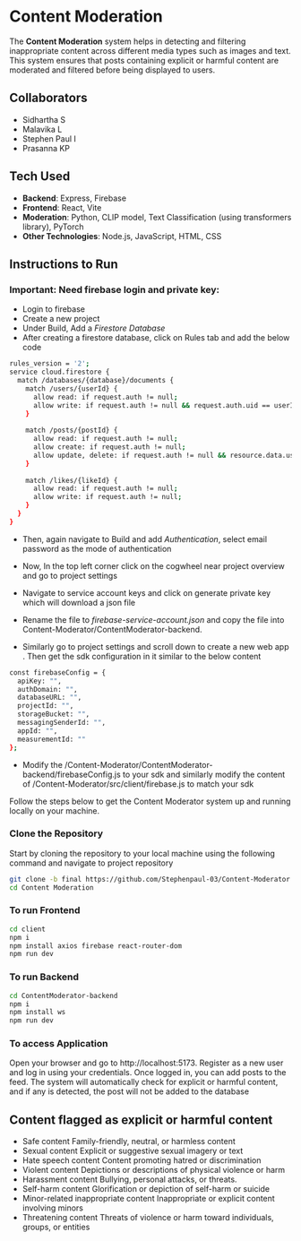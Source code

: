  # Content Moderation

The **Content Moderation** system helps in detecting and filtering inappropriate content across different media types such as images and text. This system ensures that posts containing explicit or harmful content are moderated and filtered before being displayed to users. 

## Collaborators

- Sidhartha S
- Malavika L
- Stephen Paul I
- Prasanna KP

## Tech Used

- **Backend**: Express, Firebase
- **Frontend**: React, Vite
- **Moderation**: Python, CLIP model, Text Classification (using transformers library), PyTorch
- **Other Technologies**: Node.js, JavaScript, HTML, CSS

## Instructions to Run

### Important: Need firebase login and private key:

- Login to firebase
- Create a new project
- Under Build, Add a *Firestore Database*
- After creating a firestore database, click on Rules tab and add the below code 

```bash
rules_version = '2';
service cloud.firestore {
  match /databases/{database}/documents {
    match /users/{userId} {
      allow read: if request.auth != null;
      allow write: if request.auth != null && request.auth.uid == userId;
    }
    
    match /posts/{postId} {
      allow read: if request.auth != null;
      allow create: if request.auth != null;
      allow update, delete: if request.auth != null && resource.data.userId == request.auth.uid;
    }
    
    match /likes/{likeId} {
      allow read: if request.auth != null;
      allow write: if request.auth != null;
    }
  }
}
```
- Then, again navigate to Build and add *Authentication*, select email password as the mode of authentication
- Now, In the top left corner click on the cogwheel near project overview and go to project settings
- Navigate to service account keys and click on generate private key which will download a json file
- Rename the file to *firebase-service-account.json* and copy the file into Content-Moderator/ContentModerator-backend.

- Similarly go to project settings and scroll down to create a new web app . Then get the sdk configuration in it similar to the below content

```bash
const firebaseConfig = {
  apiKey: "",
  authDomain: "",
  databaseURL: "",
  projectId: "",
  storageBucket: "",
  messagingSenderId: "",
  appId: "",
  measurementId: ""
};
```

- Modify the /Content-Moderator/ContentModerator-backend/firebaseConfig.js to your sdk and similarly modify the content of /Content-Moderator/src/client/firebase.js to match your sdk



Follow the steps below to get the Content Moderator system up and running locally on your machine.

### Clone the Repository

Start by cloning the repository to your local machine using the following command and navigate to project repository

```bash
git clone -b final https://github.com/Stephenpaul-03/Content-Moderator.git
cd Content Moderation
```

### To run Frontend

```bash
cd client
npm i
npm install axios firebase react-router-dom
npm run dev
```

### To run Backend

```bash
cd ContentModerator-backend
npm i
npm install ws
npm run dev
```

### To access Application

Open your browser and go to http://localhost:5173.
Register as a new user and log in using your credentials.
Once logged in, you can add posts to the feed.
The system will automatically check for explicit or harmful content, and if any is detected, the post will not be added to the database

## Content flagged as explicit or harmful content

- Safe content Family-friendly, neutral, or harmless content 
- Sexual content Explicit or suggestive sexual imagery or text
- Hate speech content Content promoting hatred or discrimination
- Violent content Depictions or descriptions of physical violence or harm
- Harassment content Bullying, personal attacks, or threats.
- Self-harm content  Glorification or depiction of self-harm or suicide
- Minor-related inappropriate content Inappropriate or explicit content involving minors
- Threatening content Threats of violence or harm toward individuals, groups, or entities

